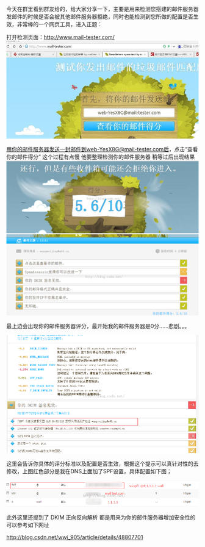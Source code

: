 今天在群里看到群友给的，给大家分享一下，主要是用来检测您搭建的邮件服务器发邮件的时候是否会被其他邮件服务器拒绝，同时也能检测到您所做的配置是否生效，非常棒的一个网页工具，进入正题：

打开检测页面：http://www.mail-tester.com/
![](../../Image/apply/iredmail/001.png)

用你的邮件服务器发送一封邮件到web-YesX8G@mail-tester.com后，点击“查看你的邮件得分” 这个过程有点慢 他要整理检测你的邮件服务器 稍等过后出现结果
![](../../Image/apply/iredmail/002.png)
![](../../Image/apply/iredmail/003.png)

最上边会出现你的邮件服务器评分，最开始我的邮件服务器是0分......悲剧。。。

![](../../Image/apply/iredmail/004.png)

这里会告诉你具体的评分标准以及配置是否生效，根据这个提示可以真针对性的去修改，上图红色部分是我在DNS上面加了SPF设置，具体配置如下图；

![](../../Image/apply/iredmail/006.png)

此外这里还提到了 DKIM 正向反向解析 都是用来为你的邮件服务器增加安全性的 可以参考如下网址

http://blog.csdn.net/wwj_905/article/details/48807701
